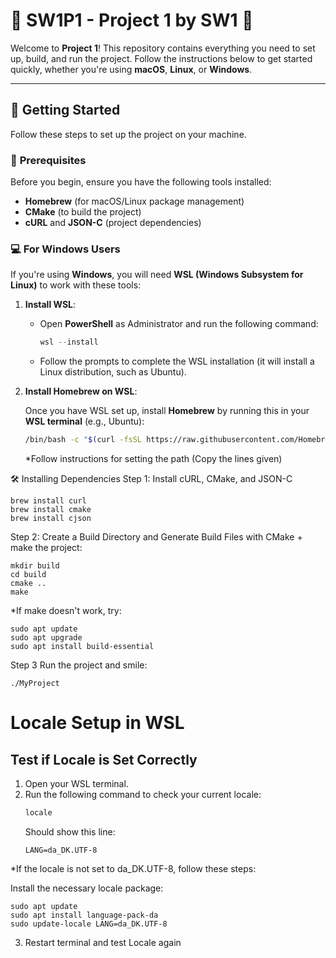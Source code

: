 # 🌟 **SW1P1 - Project 1 by SW1** 🌟

Welcome to **Project 1**! This repository contains everything you need to set up, build, and run the project. Follow the instructions below to get started quickly, whether you're using **macOS**, **Linux**, or **Windows**.

---

## 🚀 **Getting Started**

Follow these steps to set up the project on your machine.

### 🔧 **Prerequisites**

Before you begin, ensure you have the following tools installed:

- **Homebrew** (for macOS/Linux package management)
- **CMake** (to build the project)
- **cURL** and **JSON-C** (project dependencies)

### 💻 **For Windows Users**

If you're using **Windows**, you will need **WSL (Windows Subsystem for Linux)** to work with these tools:

1. **Install WSL**:
   
   - Open **PowerShell** as Administrator and run the following command:

     ```powershell
     wsl --install
     ```

   - Follow the prompts to complete the WSL installation (it will install a Linux distribution, such as Ubuntu).

2. **Install Homebrew on WSL**:
   
   Once you have WSL set up, install **Homebrew** by running this in your **WSL terminal** (e.g., Ubuntu):

   ```bash
   /bin/bash -c "$(curl -fsSL https://raw.githubusercontent.com/Homebrew/install/HEAD/install.sh)"
   ```
   *Follow instructions for setting the path (Copy the lines given)


🛠️ Installing Dependencies
Step 1: Install cURL, CMake, and JSON-C


```
brew install curl
brew install cmake
brew install cjson
```

Step 2: Create a Build Directory and Generate Build Files with CMake + make the project:

```
mkdir build
cd build
cmake ..
make
```

*If make doesn't work, try:
```
sudo apt update
sudo apt upgrade
sudo apt install build-essential
```

Step 3 Run the project and smile:

```
./MyProject
```

# Locale Setup in WSL

## Test if Locale is Set Correctly

1. Open your WSL terminal.
2. Run the following command to check your current locale:
   ```bash
   locale
   ```
   Should show this line:
   ```
   LANG=da_DK.UTF-8
   ```
*If the locale is not set to da_DK.UTF-8, follow these steps:

Install the necessary locale package:
```
sudo apt update
sudo apt install language-pack-da
sudo update-locale LANG=da_DK.UTF-8
```
3. Restart terminal and test Locale again


